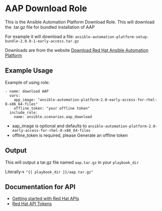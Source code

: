 # AAP Download Role

This is the Ansible Automation Platform Download Role.  This will download the .tar.gz file for bundled installation of AAP

For example it will download a file: `ansible-automation-platform-setup-bundle-2.0.0-1-early-access.tar.gz`

Downloads are from the website [Download Red Hat Ansible Automation Platform
](https://access.redhat.com/downloads/content/480/ver=Early%20Access%202.0/rhel---8/Early%20Access%202.0/x86_64/product-software)

## Example Usage

Example of using role:

```
- name: download AAP
  vars:
    app_image: "ansible-automation-platform-2.0-early-access-for-rhel-8-x86_64-files"
    offline_token: "your offline token"
  include_role:
    name: ansible.scenarios.aap_download
```

- aap_image is optional and defaults to `ansible-automation-platform-2.0-early-access-for-rhel-8-x86_64-files`
- offline_token is required, please Generate an offline token

## Output

This will output a tar.gz file named ```aap.tar.gz``` in your ```playbook_dir```

Literally-> `"{{ playbook_dir }}/aap.tar.gz"`



## Documentation for API

- [Getting started with Red Hat APIs
](https://access.redhat.com/articles/3626371)
- [Red Hat API Tokens
](https://access.redhat.com/management/api)
